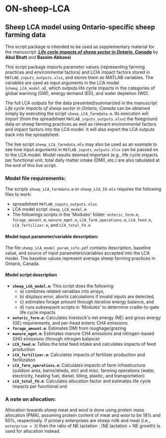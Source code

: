 # ON-sheep-LCA
## Sheep LCA model using Ontario-specific sheep farming data

This script package is intended to be used as supplementary material for the manuscript: [***Life cycle impacts of sheep sector in Ontario, Canada***](https://link.springer.com/article/10.1007/s11367-022-02105-1) by **Akul Bhatt** and **Bassim Abbassi**

This script package imports parameter values (representing farming practices and environmental factors) and LCIA impact factors stored in `MATLAB_inputs_outputs.xlsx`, and stores them as MATLAB variables. The variables are used as input arguments in the LCA model (`sheep_LCA_model.m`), which outputs life cycle impacts in the categories of global warming (GW), energy demand (ED), and water depletion (WD). 

The full LCA outputs for the data presented/summarized in the manuscript *Life cycle impacts of sheep sector in Ontario, Canada* can be obtained simply by executing the script `sheep_LCA_farmdata.m`. Its execution will import (from the spreadsheet `MATLAB_inputs_outputs.xlsx`) the foreground data on sheep farming practices as well as relevant environmental factors and impact factors into the LCA model. It will also export the LCA outputs back into the spreadsheet. 
 
The live script `sheep_LCA_farmdata.mlx` may also be used as an example to see how input arguments in `MATLAB_inputs_outputs.xlsx` can be passed on to the LCA model. Model results deemed important (e.g., life cycle impacts per functional unit, total daily matter intake (DMI), etc.) are also tabulated at the end of this live script. 

### Model file requirements:
The scripts `sheep_LCA_farmdata.m` or `sheep_LCA_IO.mlx` requires the following files to work:
- spreadsheet `MATLAB_inputs_outputs.xlsx`
- LCA model script `sheep_LCA_model.m`
- The followings scripts in the 'Modules' folder: `enteric_ferm.m`, `forage_amount.m`, `manure_mgmt.m`, `LCA_farm_operations.m`, `LCA_feed.m`, `LCA_fertilizer.m`, and `LCA_total_FU.m`

#### Model input parameter/variable description:
The file `sheep_LCA_model_param_info.pdf` contains description, baseline value, and source of input parameters/variables accepted into the LCA model. The baseline values represent average sheep farming practices in Ontario, Canada.

#### Model script description
- **`sheep_LCA_model.m`**: This script does the following: 
   - a) combines related variables into arrays, 
   - b) displays error, aborts calculations if invalid inputs are detected, 
   - c) estimates forage amount through iterative energy balance, and
   - d) runs subsequent scripts in 'Modules' to determine cradle-to-gate life cycle impacts
- **`enteric_ferm.m`**: Calculates livestock's net energy (NE) and gross energy (GE) requirements, and per-head enteric CH4 emissions
- **`forage_amount.m`**: Estimates DMI from roughage/grazing
- **`manure_mgmt.m`**: Estimates manure CH4 emissions and nitrogen-based GHG emissions (through nitrogen balance)
- **`LCA_feed.m`**: Tallies the total feed intake and calculates impacts of feed production
- **`LCA_fertilizer.m`**: Calculates impacts of fertilizer production and fertilization
- **`LCA_farm_operations.m`**: Calculates impacts of farm infrastructure (outdoor area, barns/sheds, etc) and misc. farming operations (water, electricity, heating fuel, diesel, tilling, plastic, and transportation)
- **`LCA_total_FU.m`**: Calculates allocation factor and estimates life cycle impacts per functional unit

### A note on allocation:
Allocation towards sheep meat and wool is done using protein mass allocation (PMA), assuming protein content of meat and wool to be 18% and 65%, respectively. If primary enterprises are sheep milk and meat (i.e., `enterprise = 3`) then the ratio of NE lactation : (NE lactation + NE growth) is used for allocation instead.
